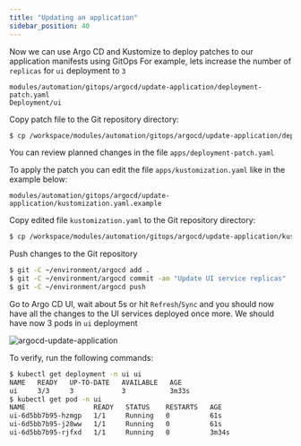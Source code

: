 ```yaml
---
title: "Updating an application"
sidebar_position: 40
---
```


Now we can use Argo CD and Kustomize to deploy patches to our application manifests using GitOps
For example, lets increase the number of `replicas` for `ui` deployment to `3`

```kustomization
modules/automation/gitops/argocd/update-application/deployment-patch.yaml
Deployment/ui
```

Copy patch file to the Git repository directory:

```bash
$ cp /workspace/modules/automation/gitops/argocd/update-application/deployment-patch.yaml ~/environment/argocd/apps/deployment-patch.yaml
```

You can review planned changes in the file `apps/deployment-patch.yaml`

To apply the patch you can edit the file `apps/kustomization.yaml` like in the example below:

```file
modules/automation/gitops/argocd/update-application/kustomization.yaml.example
```

Copy edited file `kustomization.yaml` to the Git repository directory:

```bash
$ cp /workspace/modules/automation/gitops/argocd/update-application/kustomization.yaml.example ~/environment/argocd/apps/kustomization.yaml
```

Push changes to the Git repository

```bash
$ git -C ~/environment/argocd add .
$ git -C ~/environment/argocd commit -am "Update UI service replicas"
$ git -C ~/environment/argocd push
```

Go to Argo CD UI, wait about 5s or hit `Refresh`/`Sync` and you should now have all the changes to the UI services deployed once more.
We should have now 3 pods in `ui` deployment

![argocd-update-application](assets/argocd-update-application.png)

To verify, run the following commands:

```bash hook=update
$ kubectl get deployment -n ui ui
NAME   READY   UP-TO-DATE   AVAILABLE   AGE
ui     3/3     3            3           3m33s
$ kubectl get pod -n ui
NAME                 READY   STATUS    RESTARTS   AGE
ui-6d5bb7b95-hzmgp   1/1     Running   0          61s
ui-6d5bb7b95-j28ww   1/1     Running   0          61s
ui-6d5bb7b95-rjfxd   1/1     Running   0          3m34s
```
